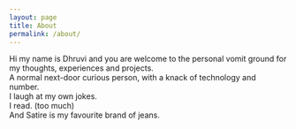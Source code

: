 ```yaml
---
layout: page
title: About
permalink: /about/
---
```


Hi my name is Dhruvi and you are welcome to the personal vomit ground for my thoughts, experiences and projects.<br />
A normal next-door curious person, with a knack of technology and number.<br />
I laugh at my own jokes.<br />
I read. (too much)<br />
And Satire is my favourite brand of jeans.<br />
